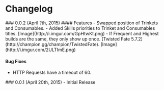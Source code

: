 # Changelog

<a name="0.0.2" />
### 0.0.2 (April ?th, 2015)
#### Features
- Swapped position of Trinkets and Consumables.
- Added Skills priorities to Trinket and Consumables titles. [Image](http://i.imgur.com/GpHtwKt.png)
- If Frequent and Highest builds are the same, they only show up once. [Twisted Fate 5.7.2](http://champion.gg/champion/TwistedFate). [Image](http://i.imgur.com/2ULTImE.png)

#### Bug Fixes
- HTTP Requests have a timeout of 60.

<a name="0.0.1" />
### 0.0.1 (April 20th, 2015)
- Initial Release
